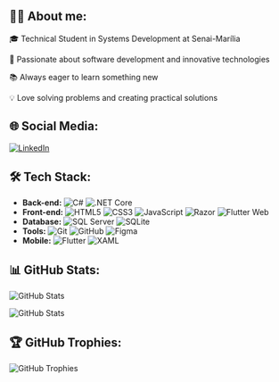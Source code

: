 ## 👨‍💻 About me:
🎓 Technical Student in Systems Development at Senai-Marília

🚀 Passionate about software development and innovative technologies

📚 Always eager to learn something new

💡 Love solving problems and creating practical solutions

## 🌐 Social Media:
[![LinkedIn](https://img.shields.io/badge/-LinkedIn-0077B5?logo=linkedin&logoColor=white&style=for-the-badge)](https://linkedin.com/in/kaique-geraldo)


## 🛠️ Tech Stack:
- **Back-end:**  ![C#](https://img.shields.io/badge/-C%23-239120?logo=c-sharp&logoColor=white&style=flat-square) ![.NET Core](https://img.shields.io/badge/-.NET_Core-512BD4?logo=dotnet&logoColor=white&style=flat-square)
- **Front-end:**  ![HTML5](https://img.shields.io/badge/-HTML5-E34F26?logo=html5&logoColor=white&style=flat-square) ![CSS3](https://img.shields.io/badge/-CSS3-1572B6?logo=css3&logoColor=white&style=flat-square) ![JavaScript](https://img.shields.io/badge/-JavaScript-F7DF1E?logo=javascript&logoColor=black&style=flat-square) ![Razor](https://img.shields.io/badge/-Razor-512BD4?logo=dotnet&logoColor=white&style=flat-square) ![Flutter Web](https://img.shields.io/badge/-Flutter_Web-02569B?logo=flutter&logoColor=white&style=flat-square)
- **Database:**  ![SQL Server](https://img.shields.io/badge/-SQL_Server-CC2927?logo=microsoft-sql-server&logoColor=white&style=flat-square) ![SQLite](https://img.shields.io/badge/-SQLite-003B57?logo=sqlite&logoColor=white&style=flat-square)
- **Tools:**  ![Git](https://img.shields.io/badge/-Git-F05032?logo=git&logoColor=white&style=flat-square) ![GitHub](https://img.shields.io/badge/-GitHub-181717?logo=github&logoColor=white&style=flat-square) ![Figma](https://img.shields.io/badge/-Figma-F24E1E?logo=figma&logoColor=white&style=flat-square)
- **Mobile:**  ![Flutter](https://img.shields.io/badge/-Flutter-02569B?logo=flutter&logoColor=white&style=flat-square) ![XAML](https://img.shields.io/badge/-XAML-512BD4?logo=windows&logoColor=white&style=flat-square)

## 📊 GitHub Stats:
![GitHub Stats](https://github-readme-stats.vercel.app/api?username=kaiqueGeraldo&show_icons=true&theme=dark)

![GitHub Stats](https://github-readme-stats.vercel.app/api/top-langs/?username=kaiqueGeraldo&layout=compact&theme=dark)

## 🏆 GitHub Trophies:

![GitHub Trophies](https://github-profile-trophy.vercel.app/?username=kaiqueGeraldo&theme=darkhub&column=7)

<!--
**kaiqueGeraldo/kaiqueGeraldo** is a ✨ _special_ ✨ repository because its `README.md` (this file) appears on your GitHub profile.

Here are some ideas to get you started:

- 🔭 I’m currently working on ...
- 🌱 I’m currently learning ...
- 👯 I’m looking to collaborate on ...
- 🤔 I’m looking for help with ...
- 💬 Ask me about ...
- 📫 How to reach me: ...
- 😄 Pronouns: ...
- ⚡ Fun fact: ...
-->
